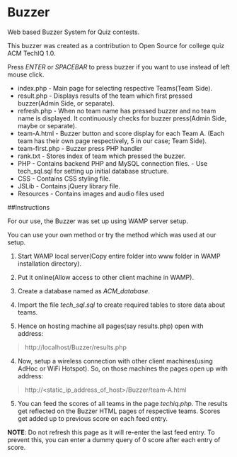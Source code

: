Buzzer
======

Web based Buzzer System for Quiz contests.

This buzzer was created as a contribution to Open Source for college quiz ACM TechIQ 1.0.

Press *ENTER* or *SPACEBAR* to press buzzer if you want to use instead of left mouse click.

* index.php - Main page for selecting respective Teams(Team Side).
* result.php - Displays results of the team which first pressed buzzer(Admin Side, or separate).
* refresh.php - When no team name has pressed buzzer and no team name is displayed. It continuously checks for buzzer press(Admin Side, maybe or separate).
* team-A.html - Buzzer button and score display for each Team A. (Each team has their own page respectively, 5 in our case; Team Side).
* team-first.php - Buzzer press PHP handler
* rank.txt - Stores index of team which pressed the buzzer.
* PHP - Contains backend PHP and MySQL connection files.
	  - Use tech_sql.sql for setting up initial database structure.
* CSS - Contains CSS styling file.
* JSLib - Contains jQuery library file.
* Resources - Contains images and audio files used

##Instructions

For our use, the Buzzer was set up using WAMP server setup.

You can use your own method or try the method which was used at our setup.

1. Start WAMP local server(Copy entire folder into www folder in WAMP installation directory).

2. Put it online(Allow access to other client machine in WAMP).

3. Create a database named as *ACM_database*.

4. Import the file *tech_sql.sql* to create required tables to store data about teams.

3. Hence on hosting machine all pages(say results.php) open with address:
> http://localhost/Buzzer/results.php

4. Now, setup a wireless connection with other client machines(using AdHoc or WiFi Hotspot). So, on those machines the pages open up with address:
> http://<static_ip_address_of_host>/Buzzer/team-A.html

5. You can feed the scores of all teams in the page *techiq.php*. The results get reflected on the Buzzer HTML pages of respective teams. Scores get added up to previous score on each feed entry.

**NOTE**: Do not refresh this page as it will re-enter the last feed entry. To prevent this, you can enter a dummy query of 0 score after each entry of score.











